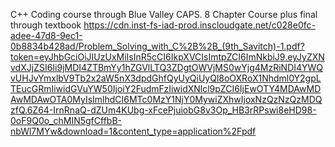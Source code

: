 C++ Coding course through Blue Valley CAPS.
8 Chapter Course plus final through textbook https://cdn.inst-fs-iad-prod.inscloudgate.net/c028e0fc-adee-47d8-9ec1-0b8834b428ad/Problem_Solving_with_C%2B%2B_(9th_Savitch)-1.pdf?token=eyJhbGciOiJIUzUxMiIsInR5cCI6IkpXVCIsImtpZCI6ImNkbiJ9.eyJyZXNvdXJjZSI6Ii9jMDI4ZTBmYy1hZGVlLTQ3ZDgtOWVjMS0wYjg4MzRiNDI4YWQvUHJvYmxlbV9Tb2x2aW5nX3dpdGhfQyUyQiUyQl8oOXRoX1Nhdml0Y2gpLTEucGRmIiwidGVuYW50IjoiY2FudmFzIiwidXNlcl9pZCI6IjEwOTY4MDAwMDAwMDAwOTA0MyIsImlhdCI6MTc0MzY1NjY0MywiZXhwIjoxNzQzNzQzMDQzfQ.6Z64-IrnRnaQ-dZUm4KUbg-xFcePjuiobG8v3Op_HB3rRPswi8eHD98-0oF9Q0o_chMIN5gfCffbB-nbWl7MYw&download=1&content_type=application%2Fpdf
